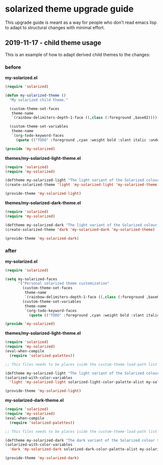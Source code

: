 # solarized theme upgrade guide

This upgrade guide is meant as a way for people who don't read emacs lisp to
adapt to structural changes with minimal effort.

## 2019-11-17 - child theme usage

This is an example of how to adapt derived child themes to the changes:

### before

**my-solarized.el**

```el
(require 'solarized)

(defun my-solarized-theme ()
  "My solarized child theme."

  (custom-theme-set-faces
   theme-name
   `(rainbow-delimiters-depth-1-face ((,class (:foreground ,base02)))))

  (custom-theme-set-variables
   theme-name
   `(org-todo-keyword-faces
     (quote (("TODO" :foreground ,cyan :weight bold :slant italic :underline nil))))))

(provide 'my-solarized)
```

**themes/my-solarized-light-theme.el**
```el
(require 'solarized)
(require 'my-solarized)

(deftheme my-solarized-light "The light variant of the Solarized colour theme")
(create-solarized-theme 'light 'my-solarized-light 'my-solarized-theme)

(provide-theme 'my-solarized-light)
```

**themes/my-solarized-dark-theme.el**
```el
(require 'solarized)
(require 'my-solarized)

(deftheme my-solarized-dark "The light variant of the Solarized colour theme")
(create-solarized-theme 'dark 'my-solarized-dark 'my-solarized-theme)

(provide-theme 'my-solarized-dark)
```


### after

**my-solarized.el**
```el
(require 'solarized)

(setq my-solarized-faces
      '("Personal solarized theme customization"
        (custom-theme-set-faces
         theme-name
         `(rainbow-delimiters-depth-1-face ((,class (:foreground ,base02)))))
        (custom-theme-set-variables
         theme-name
         `(org-todo-keyword-faces
           (quote (("TODO" :foreground ,cyan :weight bold :slant italic :underline nil)))))))

(provide 'my-solarized)

```


**themes/my-solarized-light-theme.el**

```el
(require 'solarized)
(require 'my-solarized)
(eval-when-compile
  (require 'solarized-palettes))

;; This files needs to be places iside the custom-theme-load-path list

(deftheme my-solarized-light "The light variant of the Solarized colour theme")
(solarized-with-color-variables
  'light 'my-solarized-light solarized-light-color-palette-alist my-solarized-faces)

(provide-theme 'my-solarized-light)

```

**my-solarized-dark-theme.el**

```el
(require 'solarized)
(require 'my-solarized)
(eval-when-compile
  (require 'solarized-palettes))

;; This files needs to be places iside the custom-theme-load-path list

(deftheme my-solarized-dark "The dark variant of the Solarized colour theme")
(solarized-with-color-variables
  'dark 'my-solarized-dark solarized-dark-color-palette-alist my-solarized-faces)

(provide-theme 'my-solarized-dark)

```
